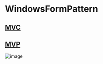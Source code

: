 # WindowsFormPattern

## [MVC](WinFormMVC/)

## [MVP](WinFormMVP/) 

![image](https://user-images.githubusercontent.com/20264622/109277297-1df24480-7852-11eb-9801-3ba08b3da650.png)
